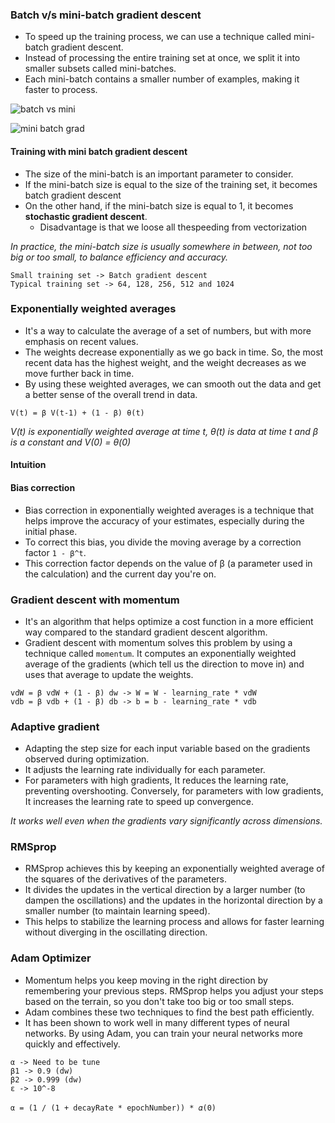### Batch v/s mini-batch gradient descent

- To speed up the training process, we can use a technique called mini-batch gradient descent.
- Instead of processing the entire training set at once, we split it into smaller subsets called mini-batches.
- Each mini-batch contains a smaller number of examples, making it faster to process.

![batch vs mini](https://github.com/user-attachments/assets/7b09850e-c231-440b-9642-231ef6815269)

![mini batch grad](https://github.com/user-attachments/assets/102dea14-958d-4091-985e-7e0967814fac)

#### Training with mini batch gradient descent

- The size of the mini-batch is an important parameter to consider.
- If the mini-batch size is equal to the size of the training set, it becomes batch gradient descent
- On the other hand, if the mini-batch size is equal to 1, it becomes **stochastic gradient descent**.
  - Disadvantage is that we loose all thespeeding from vectorization

_In practice, the mini-batch size is usually somewhere in between, not too big or too small, to balance efficiency and accuracy._

```
Small training set -> Batch gradient descent
Typical training set -> 64, 128, 256, 512 and 1024
```

### Exponentially weighted averages

- It's a way to calculate the average of a set of numbers, but with more emphasis on recent values.
- The weights decrease exponentially as we go back in time. So, the most recent data has the highest weight, and the weight decreases as we move further back in time.
- By using these weighted averages, we can smooth out the data and get a better sense of the overall trend in data.

`V(t) = β V(t-1) + (1 - β) θ(t)`

_V(t) is exponentially weighted average at time t, θ(t) is data at time t and β is a constant and V(0) = θ(0)_

#### Intuition

#### Bias correction

- Bias correction in exponentially weighted averages is a technique that helps improve the accuracy of your estimates, especially during the initial phase.
- To correct this bias, you divide the moving average by a correction factor `1 - β^t`.
- This correction factor depends on the value of β (a parameter used in the calculation) and the current day you're on.

### Gradient descent with momentum

- It's an algorithm that helps optimize a cost function in a more efficient way compared to the standard gradient descent algorithm.
- Gradient descent with momentum solves this problem by using a technique called `momentum`. It computes an exponentially weighted average of the gradients (which tell us the direction to move in) and uses that average to update the weights.

```
vdW = β vdW + (1 - β) dw -> W = W - learning_rate * vdW
vdb = β vdb + (1 - β) db -> b = b - learning_rate * vdb
```

### Adaptive gradient

- Adapting the step size for each input variable based on the gradients observed during optimization.
- It adjusts the learning rate individually for each parameter.
- For parameters with high gradients, It reduces the learning rate, preventing overshooting. Conversely, for parameters with low gradients, It increases the learning rate to speed up convergence.

_It works well even when the gradients vary significantly across dimensions._

### RMSprop

- RMSprop achieves this by keeping an exponentially weighted average of the squares of the derivatives of the parameters.
- It divides the updates in the vertical direction by a larger number (to dampen the oscillations) and the updates in the horizontal direction by a smaller number (to maintain learning speed).
- This helps to stabilize the learning process and allows for faster learning without diverging in the oscillating direction.

### Adam Optimizer

- Momentum helps you keep moving in the right direction by remembering your previous steps. RMSprop helps you adjust your steps based on the terrain, so you don't take too big or too small steps.
- Adam combines these two techniques to find the best path efficiently.
- It has been shown to work well in many different types of neural networks. By using Adam, you can train your neural networks more quickly and effectively.

```
α -> Need to be tune
β1 -> 0.9 (dw)
β2 -> 0.999 (dw)
ε -> 10^-8
```

`α = (1 / (1 + decayRate * epochNumber)) * 𝛼(0)`
​
